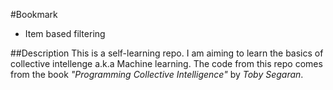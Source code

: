 #Bookmark
- Item based filtering

##Description
This is a self-learning repo. I am aiming to learn the basics of collective intellenge a.k.a Machine learning. The code from this repo comes from the book _"Programming Collective Intelligence"_ by _Toby Segaran_.
